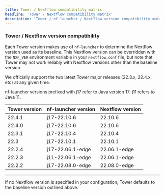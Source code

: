 ```yaml
---
title: Tower / Nextflow compatibility matrix
headline: 'Tower / Nextflow compatibility matrix'
description: 'Tower / nf-launcher / Nextflow version compatibility matrix'
---
```


### Tower / Nextflow version compatibility

Each Tower version makes use of `nf-launcher` to determine the Nextflow version used as its baseline. This Nextflow version can be overridden with the `NXF_VER` environment variable in your `nextflow.conf` file, but note that Tower may not work reliably with Nextflow versions other than the baseline version.

We officially support the two latest Tower major releases (22.3.x, 22.4.x, etc) at any given time. 

nf-launcher versions prefixed with j17 refer to Java version 17; j11 refers to Java 11.

| Tower version | nf-launcher version | Nextflow version |
|-----|-----|-----|
| 22.4.1 | j17-22.10.6 | 22.10.6 |
|22.4.0 | j17-22.10.6 | 22.10.6 | 
| 22.3.1 | j17-22.10.4 | 22.10.4 |
| 22.3 | j17-22.10.1 | 22.10.1 |
| 22.2.4 | j17-22.06.1-edge | 22.06.1-edge |
| 22.2.3 | j11-22.06.1-edge | 22.06.1-edge |
| 22.2.2 | j17-22.08.0-edge | 22.08.0-edge |
-----

If no Nextflow version is specified in your configuration, Tower defaults to the baseline version outlined above. 